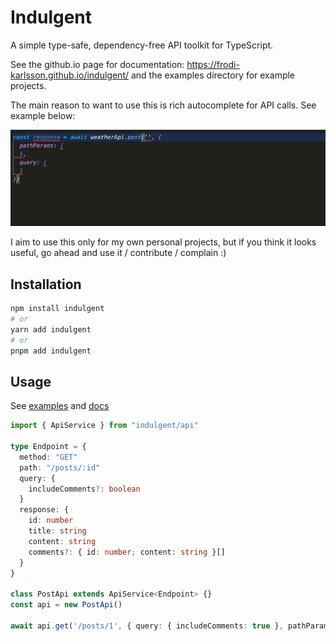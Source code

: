 # Indulgent

A simple type-safe, dependency-free API toolkit for TypeScript.

See the github.io page for documentation: https://frodi-karlsson.github.io/indulgent/ and the examples directory for example projects.

The main reason to want to use this is rich autocomplete for API calls. See example below:

<img src="media/example.gif" />

I aim to use this only for my own personal projects, but if you think it looks useful, go ahead and use it / contribute / complain :)

## Installation

```bash
npm install indulgent
# or
yarn add indulgent
# or
pnpm add indulgent
```

## Usage

See [examples](/examples) and [docs](https://frodi-karlsson.github.io/indulgent/)

```ts
import { ApiService } from "indulgent/api"

type Endpoint = {
  method: "GET"
  path: "/posts/:id"
  query: {
    includeComments?: boolean
  }
  response: {
    id: number
    title: string
    content: string
    comments?: { id: number; content: string }[]
  }
}

class PostApi extends ApiService<Endpoint> {}
const api = new PostApi()

await api.get('/posts/1', { query: { includeComments: true }, pathParams: { id: 1 } })
```
